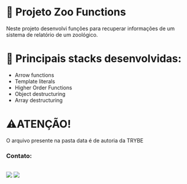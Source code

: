 # :elephant: Projeto Zoo Functions

Neste projeto desenvolvi funções para recuperar  informações de um sistema de relatório de um zoológico.

# :pushpin: Principais stacks desenvolvidas: 
- Arrow functions
- Template literals
- Higher Order Functions
- Object destructuring
- Array destructuring

# :warning:ATENÇÃO! 
O arquivo presente na pasta data é de autoria da TRYBE

### Contato: 
<div align=""> <br> <a href = "mailto:contatopolianamarques@gmail.com"><img src="https://img.shields.io/badge/Gmail-D14836?style=for-the-badge&logo=gmail&logoColor=white" target="_blank"></a>
  <a href="https://www.linkedin.com/in/poliana-marques-56b8b118b/" target="_blank"><img src="https://img.shields.io/badge/-LinkedIn-%230077B5?style=for-the-badge&logo=linkedin&logoColor=white" target="_blank"></a> 
</div> 